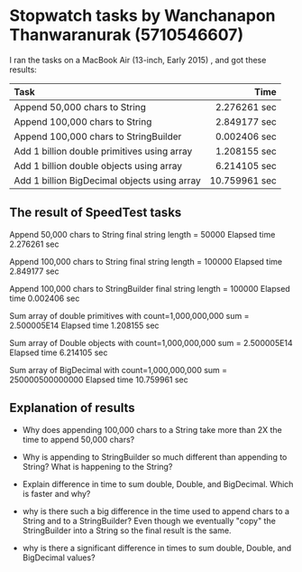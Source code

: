 # Stopwatch tasks by Wanchanapon Thanwaranurak (5710546607)

I ran the tasks on a MacBook Air (13-inch, Early 2015) , and got these results:

Task                                          | Time
:---------------------------------------------|---------------:
Append 50,000 chars to String                 | 2.276261 sec
Append 100,000 chars to String                | 2.849177 sec
Append 100,000 chars to StringBuilder         | 0.002406 sec
Add 1 billion double primitives using array   | 1.208155 sec
Add 1 billion double objects using array      | 6.214105 sec
Add 1 billion BigDecimal objects using array  | 10.759961 sec

## The result of SpeedTest tasks

Append 50,000 chars to String
final string length = 50000
Elapsed time 2.276261 sec


Append 100,000 chars to String
final string length = 100000
Elapsed time 2.849177 sec 


Append 100,000 chars to StringBuilder
final string length = 100000
Elapsed time 0.002406 sec


Sum array of double primitives with count=1,000,000,000
sum = 2.500005E14
Elapsed time 1.208155 sec

Sum array of Double objects with count=1,000,000,000
sum = 2.500005E14
Elapsed time 6.214105 sec

Sum array of BigDecimal with count=1,000,000,000
sum = 250000500000000
Elapsed time 10.759961 sec

## Explanation of results

* Why does appending 100,000 chars to a String take more than 2X the time to append 50,000 chars?


* Why is appending to StringBuilder so much different than appending to String? What is happening to the String?


* Explain difference in time to sum double, Double, and BigDecimal. Which is faster and why?

* why is there such a big difference in the time used to append chars to a String and to a StringBuilder?
  Even though we eventually "copy" the StringBuilder into a String so the final result is the same.

* why is there a significant difference in times to sum double, Double, and BigDecimal values?
